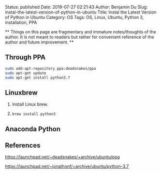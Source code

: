Status: published
Date: 2019-07-27 02:21:43
Author: Benjamin Du
Slug: instal-the-latest-version-of-python-in-ubuntu
Title: Instal the Latest Version of Python in Ubuntu
Category: OS
Tags: OS, Linux, Ubuntu, Python 3, installation, PPA

**
Things on this page are fragmentary and immature notes/thoughts of the author.
It is not meant to readers but rather for convenient reference of the author and future improvement.
**

## Through PPA

```Bash
sudo add-apt-repository ppa:deadsnakes/ppa
sudo apt-get update
sudo apt-get install python3.7
```

## Linuxbrew 

1. Install Linux brew. 

2. `brew install python3`

## Anaconda Python 


## References

https://launchpad.net/~deadsnakes/+archive/ubuntu/ppa

https://launchpad.net/~jonathonf/+archive/ubuntu/python-3.7
